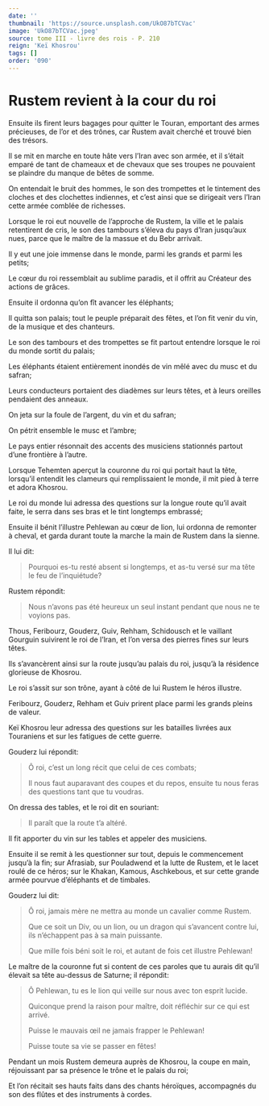 ```yaml
---
date: ''
thumbnail: 'https://source.unsplash.com/UkO87bTCVac'
image: 'UkO87bTCVac.jpeg'
source: tome III - livre des rois - P. 210
reign: 'Keï Khosrou'
tags: []
order: '090'
---
```


# Rustem revient à la cour du roi

Ensuite ils firent leurs bagages pour quitter le Touran, emportant des armes précieuses, de l’or et des trônes, car Rustem avait cherché et trouvé bien des trésors.

Il se mit en marche en toute hâte vers l’Iran avec son armée, et il s’était emparé de tant de chameaux et de chevaux que ses troupes ne pouvaient se plaindre du manque de bêtes de somme.

On entendait le bruit des hommes, le son des trompettes et le tintement des cloches et des clochettes indiennes, et c’est ainsi que se dirigeait vers l’Iran cette armée comblée de richesses.

Lorsque le roi eut nouvelle de l’approche de Rustem, la ville et le palais retentirent de cris, le son des tambours s’éleva du pays d’lran jusqu’aux nues, parce que le maître de la massue et du Bebr arrivait.

Il y eut une joie immense dans le monde, parmi les grands et parmi les petits;

Le cœur du roi ressemblait au sublime paradis, et il offrit au Créateur des actions de grâces.

Ensuite il ordonna qu’on fît avancer les éléphants;

Il quitta son palais; tout le peuple préparait des fêtes, et l’on fit venir du vin, de la musique et des chanteurs.

Le son des tambours et des trompettes se fit partout entendre lorsque le roi du monde sortit du palais;

Les éléphants étaient entièrement inondés de vin mêlé avec du musc et du safran;

Leurs conducteurs portaient des diadèmes sur leurs têtes, et à leurs oreilles pendaient des anneaux.

On jeta sur la foule de l’argent, du vin et du safran;

On pétrit ensemble le musc et l’ambre;

Le pays entier résonnait des accents des musiciens stationnés partout d’une frontière à l’autre.

Lorsque Tehemten aperçut la couronne du roi qui portait haut la tête, lorsqu’il entendit les clameurs qui remplissaient le monde, il mit pied à terre et adora Khosrou.

Le roi du monde lui adressa des questions sur la longue route qu’il avait faite, le serra dans ses bras et le tint longtemps embrassé;

Ensuite il bénit l’illustre Pehlewan au cœur de lion, lui ordonna de remonter à cheval, et garda durant toute la marche la main de Rustem dans la sienne.

Il lui dit:

> Pourquoi es-tu resté absent si longtemps, et as-tu versé sur ma tête le feu de l’inquiétude?

Rustem répondit:

> Nous n’avons pas été heureux un seul instant pendant que nous ne te voyions pas.

Thous, Feribourz, Gouderz, Guiv, Rehham, Schidousch et le vaillant Gourguin suivirent le roi de l’lran, et l’on versa des pierres fines sur leurs têtes.

Ils s’avancèrent ainsi sur la route jusqu’au palais du roi, jusqu’à la résidence glorieuse de Khosrou.

Le roi s’assit sur son trône, ayant à côté de lui Rustem le héros illustre.

Feribourz, Gouderz, Rehham et Guiv prirent place parmi les grands pleins de valeur.

Keï Khosrou leur adressa des questions sur les batailles livrées aux Touraniens et sur les fatigues de cette guerre.

Gouderz lui répondit:

> Ô roi, c’est un long récit que celui de ces combats;
>
> Il nous faut auparavant des coupes et du repos, ensuite tu nous feras des questions tant que tu voudras.

On dressa des tables, et le roi dit en souriant:

> Il paraît que la route t’a altéré.

Il fit apporter du vin sur les tables et appeler des musiciens.

Ensuite il se remit à les questionner sur tout, depuis le commencement jusqu’à la fin; sur Afrasiab, sur Pouladwend et la lutte de Rustem, et le lacet roulé de ce héros; sur le Khakan, Kamous, Aschkebous, et sur cette grande armée pourvue d’éléphants et de timbales.

Gouderz lui dit:

> Ô roi, jamais mère ne mettra au monde un cavalier comme Rustem.
>
> Que ce soit un Div, ou un lion, ou un dragon qui s’avancent contre lui, ils n’échappent pas à sa main puissante.
>
> Que mille fois béni soit le roi, et autant de fois cet illustre Pehlewan!

Le maître de la couronne fut si content de ces paroles que tu aurais dit qu’il élevait sa tête au-dessus de Saturne; il répondit:

> Ô Pehlewan, tu es le lion qui veille sur nous avec ton esprit lucide.
>
> Quiconque prend la raison pour maître, doit réfléchir sur ce qui est arrivé.
>
> Puisse le mauvais œil ne jamais frapper le Pehlewan!
>
> Puisse toute sa vie se passer en fêtes!

Pendant un mois Rustem demeura auprès de Khosrou, la coupe en main, réjouissant par sa présence le trône et le palais du roi;

Et l’on récitait ses hauts faits dans des chants héroïques, accompagnés du son des flûtes et des instruments à cordes.
